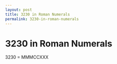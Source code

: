 ```yaml
---
layout: post
title: 3230 in Roman Numerals
permalink: 3230-in-roman-numerals
---
```


# 3230 in Roman Numerals

3230 = MMMCCXXX
